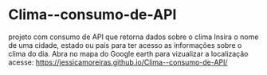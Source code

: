 # Clima--consumo-de-API
projeto com consumo de API que retorna dados sobre o clima
Insira o nome de uma cidade, estado ou país para ter acesso as informações sobre o clima do dia.
Abra no mapa do Google earth para vizualizar a localização
acesse: https://jessicamoreiras.github.io/Clima--consumo-de-API/
